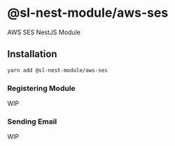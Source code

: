 # @sl-nest-module/aws-ses

AWS SES NestJS Module

## Installation

```sh
yarn add @sl-nest-module/aws-ses
```

### Registering Module

WIP

### Sending Email

WIP